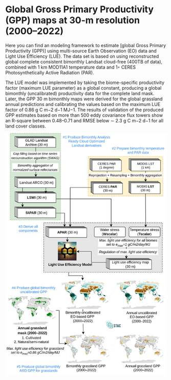 # Global Gross Primary Productivity (GPP) maps at 30-m resolution (2000–2022)

Here you can find an modeling framework to estimate [global Gross Primary Productivity (GPP)] using multi-source Earth Observation (EO) data and Light Use Efficiency (LUE). The data set is based on using reconstructed global complete consistent bimonthly Landsat cloud-free (400TB of data), combined with 1 km MOD11A1 temperature data and 1◦ CERES Photosynthetically Active Radiation (PAR). 

The LUE model was implemented by taking the biome-specific productivity factor (maximum LUE parameter) as a global constant, producing a global bimonthly (uncalibrated) productivity data for the complete land mask. Later, the GPP 30 m bimonthly maps were derived for the global grassland annual predictions and calibrating the values based on the maximum LUE factor of 0.86 g C m−2 d−1 MJ−1. The results of validation of the produced GPP estimates based on more than 500 eddy covariance flux towers show an R-square between 0.48–0.71 and RMSE below ∼ 2.3 g C m−2 d−1 for all land cover classes.

![GPP framework](figs/data_methods.png)